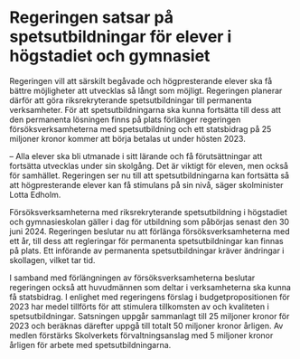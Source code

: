 # Regeringen satsar på spetsutbildningar för elever i högstadiet och gymnasiet

Regeringen vill att särskilt begåvade och högpresterande elever ska få bättre möjligheter att utvecklas så långt som möjligt. Regeringen planerar därför att göra riksrekryterande spetsutbildningar till permanenta verksamheter. För att spetsutbildningarna ska kunna fortsätta till dess att den permanenta lösningen finns på plats förlänger regeringen försöksverksamheterna med spetsutbildning och ett statsbidrag på 25 miljoner kronor kommer att börja betalas ut under hösten 2023.

– Alla elever ska bli utmanade i sitt lärande och få förutsättningar att fortsätta utvecklas under sin skolgång. Det är viktigt för eleven, men också för samhället. Regeringen ser nu till att spetsutbildningarna kan fortsätta så att högpresterande elever kan få stimulans på sin nivå, säger skolminister Lotta Edholm.

Försöksverksamheterna med riksrekryterande spetsutbildning i högstadiet och gymnasie­skolan gäller i dag för utbildning som påbörjas senast den 30 juni 2024. Regeringen beslutar nu att förlänga försöksverksamheterna med ett år, till dess att regleringar för permanenta spetsutbildningar kan finnas på plats. Ett införande av permanenta spetsutbildningar kräver ändringar i skollagen, vilket tar tid.

I samband med förlängningen av försöksverksamheterna beslutar regeringen också att huvudmännen som deltar i verksamheterna ska kunna få statsbidrag. I enlighet med regeringens förslag i budgetpropositionen för 2023 har medel tillförts för att stimulera tillkomsten av och kvaliteten i spetsutbildningar. Satsningen uppgår sammanlagt till 25 miljoner kronor för 2023 och beräknas därefter uppgå till totalt 50 miljoner kronor årligen. Av medlen förstärks Skolverkets förvaltningsanslag med 5 miljoner kronor årligen för arbete med spetsutbildningarna.
